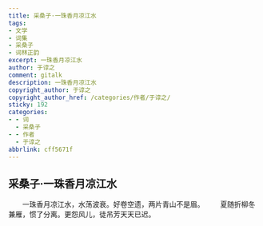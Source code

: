 ```yaml
---
title: 采桑子·一珠香月凉江水
tags:
- 文学
- 词集
- 采桑子
- 词林正韵
excerpt: 一珠香月凉江水
author: 于谆之
comment: gitalk
description: 一珠香月凉江水
copyright_author: 于谆之
copyright_author_href: /categories/作者/于谆之/
sticky: 192
categories:
- - 词
  - 采桑子
- - 作者
  - 于谆之
abbrlink: cff5671f
---
```

## 采桑子·一珠香月凉江水

&emsp;&emsp;一珠香月凉江水，水荡波衰。好卷空遗，两片青山不是眉。
&emsp;&emsp;夏随折柳冬兼雁，惯了分离。更怨风儿，徒吊芳天天已迟。